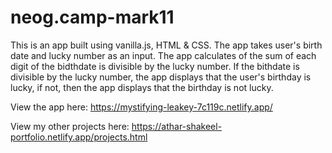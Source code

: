 # neog.camp-mark11

This is an app built using vanilla.js, HTML & CSS. The app takes user's birth date and lucky number as an input. The app calculates of the sum of each digit of the bidthdate
is divisible by the lucky number. If the bithdate is divisible by the lucky number, the app displays that the user's birthday is lucky, if not, then the app displays that the 
birthday is not lucky. 

View the app here: https://mystifying-leakey-7c119c.netlify.app/

View my other projects here: https://athar-shakeel-portfolio.netlify.app/projects.html
